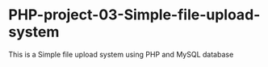 # PHP-project-03-Simple-file-upload-system
This is a Simple file upload system using PHP and MySQL database
